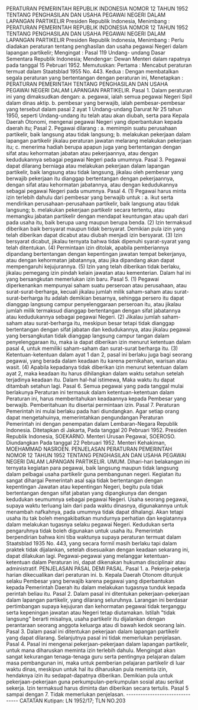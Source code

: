  PERATURAN PEMERINTAH REPUBLIK INDONESIA NOMOR 12 TAHUN 1952 TENTANG PENGHASILAN DAN USAHA PEGAWAI NEGERI DALAM LAPANGAN PARTIKELIR Presiden Republik Indonesia, Menimbang : PERATURAN PEMERINTAH REPUBLIK INDONESIA NOMOR 12 TAHUN 1952 TENTANG PENGHASILAN DAN USAHA PEGAWAI NEGERI DALAM LAPANGAN PARTIKELIR Presiden Republik Indonesia, Menimbang : Perlu diadakan peraturan tentang penghasilan dan usaha pegawai Negeri dalam lapangan partikelir;
Mengingat :
 Pasal 119 Undang- undang Dasar Sementara Republik Indonesia; Mendengar: Dewan Menteri dalam rapatnya pada tanggal 15 Pebruari 1952. Memutuskan: Pertama : Mencabut peraturan termuat dalam Staatsblad 1955 No. 443. Kedua : Dengan membatalkan segala peraturan yang bertentangan dengan peraturan ini, Menetapkan : PERATURAN PEMERINTAH TENTANG PENGHASILAN DAN USAHA PEGAWAI NEGERI DALAM LAPANGAN PARTIKELIR. Pasal 1. Dalam peraturan ini yang dimaksudkan dengan:
a. pegawai, ialah semua pegawai Negeri Sipil dalam dinas aktip. b. pembesar yang berwajib, ialah pembesar-pembesar yang tersebut dalam pasal 2 ayat 1 Undang-undang Darurat Nr 25 tahun 1950, seperti Undang-undang itu telah atau akan diubah, serta para Kepala Daerah Otonomi, mengenai pegawai Negeri yang diperbantukan kepada daerah itu; Pasal 2. Pegawai dilarang :
a. memimpin suatu perusahaan partikelir, baik langsung atau tidak langsung;
b. melakukan pekerjaan dalam lapangan partikelir jikalau peraturan jawatan melarang melakukan pekerjaan itu;
c. menerima hadiah berupa apapun juga yang bertentangan dengan sifat atau kehormatan jabatan atau pekerjaannya, atau dengan kedudukannya sebagai pegawai Negeri pada umumnya. Pasal 3. Pegawai dapat dilarang berniaga atau melakukan pekerjaan dalam lapangan partikelir, baik langsung atau tidak langsung, jikalau oleh pembesar yang berwajib pekerjaan itu dianggap bertentangan dengan pekerjaannya, dengan sifat atau kehormatan jabatannya, atau dengan kedudukannya sebagai pegawai Negeri pada umumnya. Pasal 4. (1) Pegawai harus minta izin terlebih dahulu dari pembesar yang berwajib untuk :
a. ikut serta mendirikan perusahaan-perusahaan partikelir, baik langsung atau tidak langsung;
b. melakukan pekerjaan partikelir secara tertentu, atau memangku jabatan partikelir dengan mendapat keuntungan atau upah dari pada usaha itu, baik berupa uang maupun berupa benda. (2) Izin termaksud diberikan baik bersyarat maupun tidak bersyarat. Demikian pula izin yang telah diberikan dapat dicabut atau diubah menjadi izin bersyarat. (3) Izin bersyarat dicabut, jikalau ternyata bahwa tidak dipenuhi syarat-syarat yang telah ditentukan. (4) Permintaan izin ditolak, apabila pemberiannya dipandang bertentangan dengan kepentingan jawatan tempat bekerjanya, atau dengan kehormatan jabatannya, atau jika dipandang akan dapat mempengaruhi kejujurannya. (5) Izin yang telah diberikan tidak berlaku, jikalau pemegang izin pindah kelain jawatan atau kementerian. Dalam hal ini yang bersangkutan memerlukan izin baru. Pasal 5. (1) Pegawai diperkenankan mempunyai saham suatu perseroan atau perusahaan, atau surat-surat-berharga, kecuali jikalau jumlah milik saham-saham atau surat-surat-berharga itu adalah demikian besarnya, sehingga persero itu dapat dianggap langsung campur penyelenggaraan perseroan itu, atau jikalau jumlah milik termaksud dianggap bertentangan dengan sifat jabatannya atau kedudukannya sebagai pegawai Negeri. (2) Jikalau jumlah saham-saham atau surat-berharga itu, meskipun besar tetapi tidak dianggap bertentangan dengan sifat jabatan dan kedudukannya, atau jikalau pegawai yang bersangkutan tidak dianggap langsung campur tangan dalam penyelenggaraan itu, maka ia dapat diberikan izin menurut ketentuan dalam pasal 4, untuk memiliki saham-saham dan surat-surat berharga itu. (3) Ketentuan-ketentuan dalam ayat 1 dan 2, pasal ini berlaku juga bagi seorang pegawai, yang berada dalam keadaan itu karena pernikahan, warisan atau wasit. (4) Apabila kepadanya tidak diberikan izin menurut ketentuan dalam ayat 2, maka keadaan itu harus dihilangkan dalam waktu setahun setelah terjadinya keadaan itu. Dalam hal-hal istimewa, Maka waktu itu dapat ditambah setahun lagi. Pasal 6. Semua pegawai yang pada tanggal mulai berlakunya Peraturan ini termasuk dalam ketentuan-ketentuan dalam Peraturan ini, harus memberitahukan keadaannya kepada Pembesar yang berwajib. Pemberitahuan itu disertai permintaan izin. Pasal 7. Peraturan Pemerintah ini mulai berlaku pada hari diundangkan. Agar setiap orang dapat mengetahuinya, memerintahkan pengundangan Peraturan Pemerintah ini dengan penempatan dalam Lembaran-Negara Republik Indonesia. Ditetapkan di Jakarta, Pada tanggal 20 Pebruari 1952. Presiden Republik Indonesia, SOEKARNO. Menteri Urusan Pegawai, SOEROSO. Diundangkan Pada tanggal 22 Pebruari 1952. Menteri Kehakiman, MOEHAMMAD NASROEN. PENJELASAN PERATURAN PEMERINTAH NOMOR 12 TAHUN 1952 TENTANG PENGHASILAN DAN USAHA PEGAWAI NEGERI DALAM LAPANGAN PARTIKELIR. UMUM. Dihari-hari belakangan ini ternyata kegiatan para pegawai, baik langsung maupun tidak langsung dalam pelbagai usaha partikelir guna pembangunan negeri. Kegiatan itu sangat dihargai Pemerintah asal saja tidak bertentangan dengan kepentingan Jawatan atau kepentingan Negeri, begitu pula tidak bertentangan dengan sifat jabatan yang dipangkunya dan dengan kedudukan seumumnya sebagai pegawai Negeri. Usaha seorang pegawai, supaya waktu terluang lain dari pada waktu dinasnya, digunakannya untuk menambah nafkahnya, pada umumnya tidak dapat dihalangi. Akan tetapi usaha itu tak boleh mengakibatkan mundurnya perhatian dan kegiatannya dalam melakukan tugasnya selaku pegawai Negeri. Kedudukan serta pengaruhnya tidak boleh digunakan untuk usaha itu. Pemerintah berpendirian bahwa kini tiba waktunya supaya peraturan termuat dalam Staatsblad 1935 No. 443, yang secara formil masih berlaku tapi dalam praktek tidak dijalankan, setelah disesuaikan dengan keadaan sekarang ini, dapat dilakukan lagi. Pegawai-pegawai yang melanggar ketentuan-ketentuan dalam Peraturan ini, dapat dikenakan hukuman disciplinair atau administratif. PENJELASAN PASAL DEMI PASAL. Pasal 1. a. Pekerja-pekerja harian dikecualikan dari peraturan ini. b. Kepala Daerah Otonom ditunjuk selaku Pembesar yang berwajib karena pegawai yang diperbantukan kepada Pemerintah Daerah itu dalam melakukan tugasnya tunduk kepada perintah beliau itu. Pasal 2. Dalam pasal ini ditentukan pekerjaan-pekerjaan dalam lapangan partikelir, yang dilarang seluruhnya. Larangan ini berdasar pertimbangan supaya kejujuran dan kehormatan pegawai tidak terganggu serta kepeningan jawatan atau Negeri tetap diutamakan. Istilah "tidak langsung" berarti misalnya, usaha partikelir itu dijalankan dengan perantaraan seorang anggota keluarga atau di bawah kedok seorang lain. Pasal 3. Dalam pasal ini ditentukan pekerjaan dalam lapangan partikelir yang dapat dilarang. Selanjutnya pasal ini tidak memerlukan penjelasan. Pasal 4. Pasal ini mengenai pekerjaan-pekerjaan dalam lapangan partikelir, untuk mana diharuskan meminta izin terlebih dahulu. Mengingat akan sangat kekurangan tenaga-tenaga guru serta pentingnya pelajaran dalam masa pembangunan ini, maka untuk pemberian pelajaran partikelir di luar waktu dinas, meskipun untuk hal itu diharuskan pula meminta izin, hendaknya izin itu sedapat-dapatnya diberikan. Demikian pula untuk pekerjaan-pekerjaan guna perkumpulan-perkumpulan sosial atau serikat sekerja. Izin termaksud harus diminta dan diberikan secara tertulis. Pasal 5 sampai dengan 7. Tidak memerlukan penjelasan. -------------------------------- CATATAN Kutipan: LN 1952/17; TLN NO.203